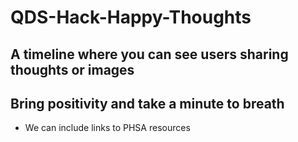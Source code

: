# QDS-Hack-Happy-Thoughts

## A timeline where you can see users sharing thoughts or images
## Bring positivity and take a minute to breath
- We can include links to PHSA resources
